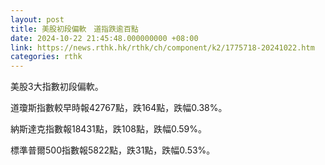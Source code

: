 ```yaml
---
layout: post
title: 美股初段偏軟　道指跌逾百點
date: 2024-10-22 21:45:48.000000000 +08:00
link: https://news.rthk.hk/rthk/ch/component/k2/1775718-20241022.htm
categories: rthk
---
```


美股3大指數初段偏軟。

道瓊斯指數較早時報42767點，跌164點，跌幅0.38%。

納斯達克指數報18431點，跌108點，跌幅0.59%。

標準普爾500指數報5822點，跌31點，跌幅0.53%。
